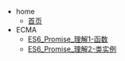 * home
    * [首页]()
* ECMA
    * [ES6_Promise_理解1-函数](ECMA/ES6_Promise_理解1-函数)
    * [ES6_Promise_理解2-类实例](ECMA/ES6_Promise_理解2-类实例)
